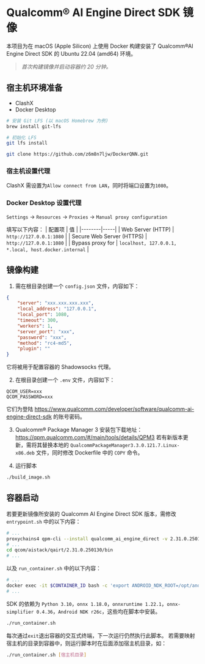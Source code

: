 # Qualcomm® AI Engine Direct SDK 镜像
本项目为在 macOS (Apple Silicon) 上使用 Docker 构建安装了 Qualcomm®AI Engine Direct SDK 的 Ubuntu 22.04 (amd64) 环境。
> *首次构建镜像并启动容器约 20 分钟。*

## 宿主机环境准备
- ClashX
- Docker Desktop

```bash
# 安装 Git LFS (以 macOS Homebrew 为例)
brew install git-lfs

# 初始化 LFS
git lfs install

git clone https://github.com/z6m8n7ljw/DockerQNN.git
```

### 宿主机设置代理
ClashX 需设置为`Allow connect from LAN`，同时将端口设置为`1080`。

### Docker Desktop 设置代理
`Settings` -> `Resources` -> `Proxies` -> `Manual proxy configuration`

填写以下内容：
| 配置项 | 值 |
|--------|-----|
| Web Server (HTTP) | `http://127.0.0.1:1080` |
| Secure Web Server (HTTPS) | `http://127.0.0.1:1080` |
| Bypass proxy for | `localhost, 127.0.0.1, *.local, host.docker.internal` |

## 镜像构建
1. 需在根目录创建一个 `config.json` 文件，内容如下：
```json
{
    "server": "xxx.xxx.xxx.xxx",
    "local_address": "127.0.0.1",
    "local_port": 1080,
    "timeout": 300,
    "workers": 1,
    "server_port": "xxx",
    "password": "xxx",
    "method": "rc4-md5",
    "plugin": ""
}
```
它将被用于配置容器的 Shadowsocks 代理。

2. 在根目录创建一个 `.env` 文件，内容如下：
```
QCOM_USER=xxx
QCOM_PASSWORD=xxx
```
它们为登陆 https://www.qualcomm.com/developer/software/qualcomm-ai-engine-direct-sdk 的账号密码。

3. Qualcomm® Package Manager 3 安装包下载地址：https://qpm.qualcomm.com/#/main/tools/details/QPM3
若有新版本更新，需将其替换本地的 `QualcommPackageManager3.3.0.121.7.Linux-x86.deb` 文件，同时修改 Dockerfile 中的 `COPY` 命令。

4. 运行脚本
```bash
./build_image.sh
```

## 容器启动
若要更新镜像所安装的 Qualcomm AI Engine Direct SDK 版本，需修改 `entrypoint.sh` 中的以下内容：
```bash
# ...
proxychains4 qpm-cli --install qualcomm_ai_engine_direct -v 2.31.0.250130
# ...
cd qcom/aistack/qairt/2.31.0.250130/bin
# ...
```
以及 `run_container.sh` 中的以下内容：
```bash
# ...
docker exec -it $CONTAINER_ID bash -c 'export ANDROID_NDK_ROOT=/opt/android-ndk-r26c; export PATH=${ANDROID_NDK_ROOT}:${PATH}; cd /opt/qcom/aistack/qairt/2.31.0.250130/bin; source ./envsetup.sh >/dev/null 2>&1; exec /bin/bash'
# ...
```

SDK 的依赖为 `Python 3.10`，`onnx 1.18.0`，`onnxruntime 1.22.1`，`onnx-simplifier 0.4.36`，`Android NDK r26c`，这些均在脚本中安装。

```bash
./run_container.sh
```
每次通过`exit`退出容器的交互式终端，下一次运行仍然执行此脚本。
若需要映射宿主机的目录到容器中，则运行脚本时在后面添加宿主机目录，如：
```bash
./run_container.sh [宿主机目录]
```
